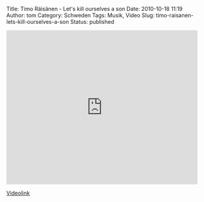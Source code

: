 Title: Timo Räisänen - Let's kill ourselves a son
Date: 2010-10-18 11:19
Author: tom
Category: Schweden
Tags: Musik, Video
Slug: timo-raisanen-lets-kill-ourselves-a-son
Status: published

<iframe title="YouTube video player" class="youtube-player" type="text/html" width="499" height="404" src="http://www.youtube.com/embed/tfdtY96dHRw" frameborder="0"></iframe>

[Videolink](http://www.youtube.com/watch?v=tfdtY96dHRw)

